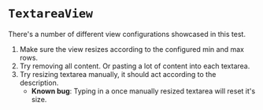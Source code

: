 # `TextareaView`

There's a number of different view configurations showcased in this test.

1. Make sure the view resizes according to the configured min and max rows.
2. Try removing all content. Or pasting a lot of content into each textarea.
3. Try resizing textarea manually, it should act according to the description.
	* **Known bug**: Typing in a once manually resized textarea will reset it's size.
